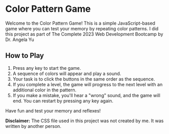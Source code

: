 # Color Pattern Game

Welcome to the Color Pattern Game! This is a simple JavaScript-based game where you can test your memory by repeating color patterns.
I did this project as part of The Complete 2023 Web Development Bootcamp by Dr. Angela Yu

## How to Play

1. Press any key to start the game.
2. A sequence of colors will appear and play a sound.
3. Your task is to click the buttons in the same order as the sequence.
4. If you complete a level, the game will progress to the next level with an additional color in the pattern.
5. If you make a mistake, you'll hear a "wrong" sound, and the game will end. You can restart by pressing any key again.

Have fun and test your memory and reflexes!


**Disclaimer:** The CSS file used in this project was not created by me. It was written by another person.
